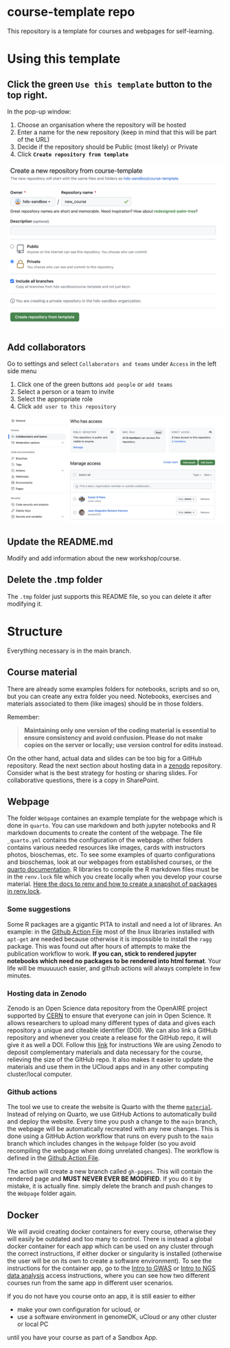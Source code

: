 # course-template repo

This repository is a template for courses and webpages for self-learning.

# Using this template

## Click the green `Use this template` button to the top right.
  
In the pop-up window:

   1. Choose an organisation where the repository will be hosted
   2. Enter a name for the new repository (keep in mind that this will be part of the URL)
   3. Decide if the repository should be Public (most likely) or Private
   4. Click **`Create repository from template`**

![](.tmp/new_repo_from_template.png)

## Add collaborators
Go to settings and select `Collaborators and teams` under `Access` in the left side menu 

1. Click one of the green buttons `add people`  or `add teams`
2. Select a person or a team to invite
3. Select the appropriate role 
4. Click `add user to this repository`

![](.tmp/add_collaborators.png)

## Update the README.md
Modify and add information about the new workshop/course.

## Delete the .tmp folder
The `.tmp` folder just supports this README file, so you can delete it after modifying it.

# Structure

Everything necessary is in the main branch.

## Course material

There are already some examples folders for notebooks, scripts and so on, but you can create any extra folder you need. Notebooks, exercises and materials associated to them (like images) should be in those folders. 

Remember:

> **Maintaining only one version of the coding material is essential to ensure consistency and avoid confusion. Please do not make copies on the server or locally; use version control for edits instead.**

On the other hand, actual data and slides can be too big for a GitHub repository. Read the next section about hosting data in a [zenodo](https://zenodo.org/) repository. Consider what is the best strategy for hosting or sharing slides. For collaborative questions, there is a copy in SharePoint.

## Webpage

The folder `Webpage` containes an example template for the webpage which is done in `quarto`. You can use markdown and both jupyter notebooks and R markdown documents to create the content of the webpage. The file `_quarto.yml` contains the configuration of the webpage. other folders contains various needed resources like images, cards with instructors photos, bioschemas, etc. To see some examples of quarto configurations and bioschemas, look at our webpages from established courses, or the [quarto documentation](https://quarto.org/). R libraries to compile the R markdown files must be in the `renv.lock` file which you create locally when you develop your course material. [Here the docs to renv and how to create a snapshot of packages in renv.lock](https://rstudio.github.io/renv/articles/renv.html).

### Some suggestions

Some R packages are a gigantic PITA to install and need a lot of librares. An example: in the [Github Action File](.github/workflows/publish.yml) most of the linux libraries installed with `apt-get` are needed because otherwise it is impossible to install the `ragg` package. This was found out after hours of attempts to make the publication workflow to work. **If you can, stick to rendered jupyter notebooks which need no packages to be rendered into html format**. Your life will be muuuuuch easier, and github actions will always complete in few minutes.

### Hosting data in Zenodo

Zenodo is an Open Science data repository from the OpenAIRE project supported by [CERN](https://home.cern/) to ensure that everyone can join in Open Science. 
It allows researchers to upload many different types of data and gives each repository a unique and citeable identifier (DOI). 
We can also link a GitHub repository and whenever you create a release for the GitHub repo, it will give it as well a DOI. 
Follow this [link](https://docs.github.com/en/repositories/archiving-a-github-repository/referencing-and-citing-content) for instructions 
We are using Zenodo to deposit complementary materials and data necessary for the course, relieving the size of the GitHub repo. It also makes it easier to update the materials and use them in the UCloud apps and in any other computing cluster/local computer.

### Github actions

The tool we use to create the website is Quarto with the theme [`material`](https://squidfunk.github.io/). Instead of relying on Quarto, we use GitHub Actions to automatically build and deploy the website. Every time you push a change to the `main` branch, the webpage will be automatically recreated with any new changes. This is done using a GitHub Action workflow that runs on every push to the `main` branch which includes changes in the `Webpage` folder (so you avoid recompiling the webpage when doing unrelated changes). The workflow is defined in the [Github Action File](.github/workflows/publish.yml). 

The action will create a new branch called `gh-pages`. This will contain the rendered page and **MUST NEVER EVER BE MODIFIED**. If you do it by mistake, it is actually fine. simply delete the branch and push changes to the `Webpage` folder again.

## Docker

We will avoid creating docker containers for every course, otherwise they will easily be outdated and too many to control. There is instead a global docker container for each app which can be used on any cluster through the correct instructions, if either docker or singularity is installed (otherwise the user will be on its own to create a software environment). To see the instructions for the container app, go to the [Intro to GWAS](https://hds-sandbox.github.io/GWAS_course/) or [Intro to NGS data analysis](https://hds-sandbox.github.io/Intro-NGS-AU_course/) access instructions, where you can see how two different courses run from the same app in different user scenarios.

If you do not have you course onto an app, it is still easier to either

- make your own configuration for ucloud, or
- use a software environment in genomeDK, uCloud or any other cluster or local PC

until you have your course as part of a Sandbox App. 